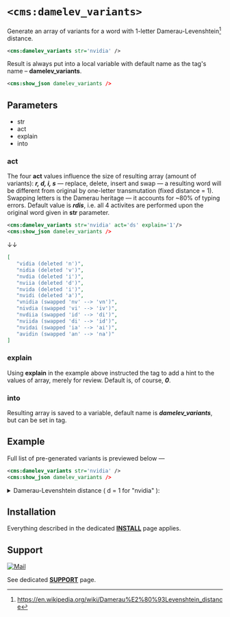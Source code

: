 # `<cms:damelev_variants>`

Generate an array of variants for a word with 1-letter Damerau-Levenshtein[^1] distance.

[^1]: https://en.wikipedia.org/wiki/Damerau%E2%80%93Levenshtein_distance

```xml
<cms:damelev_variants str='nvidia' />
```

Result is always put into a local variable with default name as the tag's name – **damelev_variants**.

```xml
<cms:show_json damelev_variants />
```

## Parameters

* str
* act
* explain
* into

### act

The four **act** values influence the size of resulting array (amount of variants): ***r, d, i, s*** — replace, delete, insert and swap — a resulting word will be different from original by one-letter transmutation (fixed distance = 1). Swapping letters is the Damerau heritage — it accounts for ~80% of typing errors. Default value is ***rdis***, i.e. all 4 activites are performed upon the original word given in **str** parameter.

```xml
<cms:damelev_variants str='nvidia' act='ds' explain='1'/>
<cms:show_json damelev_variants />
```

↓↓

```json
[
   "vidia (deleted 'n')",
   "nidia (deleted 'v')",
   "nvdia (deleted 'i')",
   "nviia (deleted 'd')",
   "nvida (deleted 'i')",
   "nvidi (deleted 'a')",
   "vnidia (swapped 'nv' --> 'vn')",
   "nivdia (swapped 'vi' --> 'iv')",
   "nvdiia (swapped 'id' --> 'di')",
   "nviida (swapped 'di' --> 'id')",
   "nvidai (swapped 'ia' --> 'ai')",
   "avidin (swapped 'an' --> 'na')"
]
```

### explain

Using **explain** in the example above instructed the tag to add a hint to the values of array, merely for review. Default is, of course, ***0***.

### into

Resulting array is saved to a variable, default name is ***damelev_variants***, but can be set in tag.

## Example

Full list of pre-generated variants is previewed below —

```xml
<cms:damelev_variants str='nvidia' />
<cms:show_json damelev_variants />
```

<details><summary>Damerau-Levenshtein distance ( d = 1 for "nvidia" ):</summary>
<pre>
[
   "vidia",
   "nidia",
   "nvdia",
   "nviia",
   "nvida",
   "nvidi",
   "anvidia",
   "navidia",
   "nvaidia",
   "nviadia",
   "nvidaia",
   "nvidiaa",
   "bnvidia",
   "nbvidia",
   "nvbidia",
   "nvibdia",
   "nvidbia",
   "nvidiba",
   "cnvidia",
   "ncvidia",
   "nvcidia",
   "nvicdia",
   "nvidcia",
   "nvidica",
   "dnvidia",
   "ndvidia",
   "nvdidia",
   "nviddia",
   "nviddia",
   "nvidida",
   "envidia",
   "nevidia",
   "nveidia",
   "nviedia",
   "nvideia",
   "nvidiea",
   "fnvidia",
   "nfvidia",
   "nvfidia",
   "nvifdia",
   "nvidfia",
   "nvidifa",
   "gnvidia",
   "ngvidia",
   "nvgidia",
   "nvigdia",
   "nvidgia",
   "nvidiga",
   "hnvidia",
   "nhvidia",
   "nvhidia",
   "nvihdia",
   "nvidhia",
   "nvidiha",
   "invidia",
   "nividia",
   "nviidia",
   "nviidia",
   "nvidiia",
   "nvidiia",
   "jnvidia",
   "njvidia",
   "nvjidia",
   "nvijdia",
   "nvidjia",
   "nvidija",
   "knvidia",
   "nkvidia",
   "nvkidia",
   "nvikdia",
   "nvidkia",
   "nvidika",
   "lnvidia",
   "nlvidia",
   "nvlidia",
   "nvildia",
   "nvidlia",
   "nvidila",
   "mnvidia",
   "nmvidia",
   "nvmidia",
   "nvimdia",
   "nvidmia",
   "nvidima",
   "nnvidia",
   "nnvidia",
   "nvnidia",
   "nvindia",
   "nvidnia",
   "nvidina",
   "onvidia",
   "novidia",
   "nvoidia",
   "nviodia",
   "nvidoia",
   "nvidioa",
   "pnvidia",
   "npvidia",
   "nvpidia",
   "nvipdia",
   "nvidpia",
   "nvidipa",
   "qnvidia",
   "nqvidia",
   "nvqidia",
   "nviqdia",
   "nvidqia",
   "nvidiqa",
   "rnvidia",
   "nrvidia",
   "nvridia",
   "nvirdia",
   "nvidria",
   "nvidira",
   "snvidia",
   "nsvidia",
   "nvsidia",
   "nvisdia",
   "nvidsia",
   "nvidisa",
   "tnvidia",
   "ntvidia",
   "nvtidia",
   "nvitdia",
   "nvidtia",
   "nvidita",
   "unvidia",
   "nuvidia",
   "nvuidia",
   "nviudia",
   "nviduia",
   "nvidiua",
   "vnvidia",
   "nvvidia",
   "nvvidia",
   "nvivdia",
   "nvidvia",
   "nvidiva",
   "wnvidia",
   "nwvidia",
   "nvwidia",
   "nviwdia",
   "nvidwia",
   "nvidiwa",
   "xnvidia",
   "nxvidia",
   "nvxidia",
   "nvixdia",
   "nvidxia",
   "nvidixa",
   "ynvidia",
   "nyvidia",
   "nvyidia",
   "nviydia",
   "nvidyia",
   "nvidiya",
   "znvidia",
   "nzvidia",
   "nvzidia",
   "nvizdia",
   "nvidzia",
   "nvidiza",
   "avidia",
   "bvidia",
   "cvidia",
   "dvidia",
   "evidia",
   "fvidia",
   "gvidia",
   "hvidia",
   "ividia",
   "jvidia",
   "kvidia",
   "lvidia",
   "mvidia",
   "ovidia",
   "pvidia",
   "qvidia",
   "rvidia",
   "svidia",
   "tvidia",
   "uvidia",
   "vvidia",
   "wvidia",
   "xvidia",
   "yvidia",
   "zvidia",
   "naidia",
   "nbidia",
   "ncidia",
   "ndidia",
   "neidia",
   "nfidia",
   "ngidia",
   "nhidia",
   "niidia",
   "njidia",
   "nkidia",
   "nlidia",
   "nmidia",
   "nnidia",
   "noidia",
   "npidia",
   "nqidia",
   "nridia",
   "nsidia",
   "ntidia",
   "nuidia",
   "nwidia",
   "nxidia",
   "nyidia",
   "nzidia",
   "nvadia",
   "nvbdia",
   "nvcdia",
   "nvddia",
   "nvedia",
   "nvfdia",
   "nvgdia",
   "nvhdia",
   "nvjdia",
   "nvkdia",
   "nvldia",
   "nvmdia",
   "nvndia",
   "nvodia",
   "nvpdia",
   "nvqdia",
   "nvrdia",
   "nvsdia",
   "nvtdia",
   "nvudia",
   "nvvdia",
   "nvwdia",
   "nvxdia",
   "nvydia",
   "nvzdia",
   "nviaia",
   "nvibia",
   "nvicia",
   "nvieia",
   "nvifia",
   "nvigia",
   "nvihia",
   "nviiia",
   "nvijia",
   "nvikia",
   "nvilia",
   "nvimia",
   "nvinia",
   "nvioia",
   "nvipia",
   "nviqia",
   "nviria",
   "nvisia",
   "nvitia",
   "nviuia",
   "nvivia",
   "nviwia",
   "nvixia",
   "nviyia",
   "nvizia",
   "nvidaa",
   "nvidba",
   "nvidca",
   "nvidda",
   "nvidea",
   "nvidfa",
   "nvidga",
   "nvidha",
   "nvidja",
   "nvidka",
   "nvidla",
   "nvidma",
   "nvidna",
   "nvidoa",
   "nvidpa",
   "nvidqa",
   "nvidra",
   "nvidsa",
   "nvidta",
   "nvidua",
   "nvidva",
   "nvidwa",
   "nvidxa",
   "nvidya",
   "nvidza",
   "nvidib",
   "nvidic",
   "nvidid",
   "nvidie",
   "nvidif",
   "nvidig",
   "nvidih",
   "nvidii",
   "nvidij",
   "nvidik",
   "nvidil",
   "nvidim",
   "nvidin",
   "nvidio",
   "nvidip",
   "nvidiq",
   "nvidir",
   "nvidis",
   "nvidit",
   "nvidiu",
   "nvidiv",
   "nvidiw",
   "nvidix",
   "nvidiy",
   "nvidiz",
   "vnidia",
   "nivdia",
   "nvdiia",
   "nviida",
   "nvidai",
   "avidin"
]
</pre>

</details>

## Installation

Everything described in the dedicated [**INSTALL**](/INSTALL.md) page applies.

## Support

[![Mail](https://img.shields.io/badge/gmail-%23539CFF.svg?&style=for-the-badge&logo=gmail&logoColor=white)](mailto:"Anton"<tony.smirnov@gmail.com>?subject=[GitHub])

See dedicated [**SUPPORT**](/SUPPORT.md) page.
